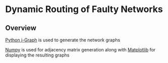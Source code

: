 <h1>Dynamic Routing of Faulty Networks</h1>
<h2>Overview</h2>
<p><a href="https://igraph.org/python/api/latest/">Python i-Graph</a> is used to generate the network graphs</p>
<p><a href="https://numpy.org/">Numpy</a> is used for adjacency matrix generation along with <a href="https://matplotlib.org/">Matplotlib</a> for displaying the resulting graphs</p>
<p></p>
